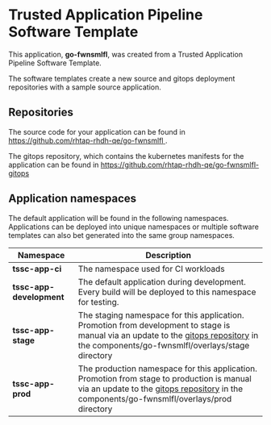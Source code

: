 # Trusted Application Pipeline Software Template

This application, **go-fwnsmlfl**, was created from a Trusted Application Pipeline Software Template.

The software templates create a new source and gitops deployment repositories with a sample source application. 

## Repositories

The source code for your application can be found in [https://github.com/rhtap-rhdh-qe/go-fwnsmlfl ](https://github.com/rhtap-rhdh-qe/go-fwnsmlfl ).
 
The gitops repository, which contains the kubernetes manifests for the application can be found in 
[https://github.com/rhtap-rhdh-qe/go-fwnsmlfl-gitops ](https://github.com/rhtap-rhdh-qe/go-fwnsmlfl-gitops ) 

## Application namespaces 

The default application will be found in the following namespaces. Applications can be deployed into unique namespaces or multiple software templates can also bet generated into the same group namespaces.  

|  Namespace   |  Description   |  
| -------- | -------- |
| **tssc-app-ci** | The namespace used for CI workloads |
| **tssc-app-development** | The default application during development. Every build will be deployed to this namespace for testing. |
| **tssc-app-stage** | The staging namespace for this application. Promotion from development to stage is manual via an update to the [gitops repository](https://github.com/rhtap-rhdh-qe/go-fwnsmlfl-gitops ) in the components/go-fwnsmlfl/overlays/stage directory |
| **tssc-app-prod** | The production namespace for this application. Promotion from stage to production is manual via an update to the [gitops repository](https://github.com/rhtap-rhdh-qe/go-fwnsmlfl-gitops ) in the components/go-fwnsmlfl/overlays/prod directory |